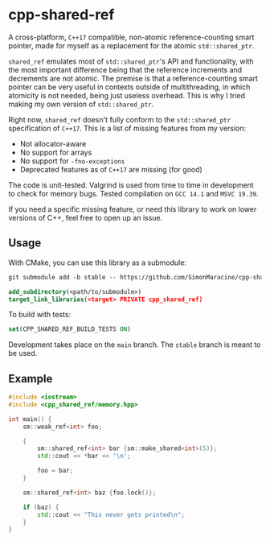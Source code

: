 # cpp-shared-ref

A cross-platform, `C++17` compatible, non-atomic reference-counting smart pointer, made for myself as a replacement
for the atomic `std::shared_ptr`.

`shared_ref` emulates most of `std::shared_ptr`'s API and functionality, with the most important difference being
that the reference increments and decrements are not atomic. The premise is that a reference-counting smart pointer
can be very useful in contexts outside of multithreading, in which atomicity is not needed, being just useless
overhead. This is why I tried making my own version of `std::shared_ptr`.

Right now, `shared_ref` doesn't fully conform to the `std::shared_ptr` specification of `C++17`. This is
a list of missing features from my version:

- Not allocator-aware
- No support for arrays
- No support for `-fno-exceptions`
- Deprecated features as of `C++17` are missing (for good)

The code is unit-tested. Valgrind is used from time to time in development to check for memory bugs.
Tested compilation on `GCC 14.1` and `MSVC 19.39`.

If you need a specific missing feature, or need this library to work on lower versions of C++, feel free to open
up an issue.

## Usage

With CMake, you can use this library as a submodule:

```txt
git submodule add -b stable -- https://github.com/SimonMaracine/cpp-shared-ref <path/to/submodule>
```

```cmake
add_subdirectory(<path/to/submodule>)
target_link_libraries(<target> PRIVATE cpp_shared_ref)
```

To build with tests:

```cmake
set(CPP_SHARED_REF_BUILD_TESTS ON)
```

Development takes place on the `main` branch. The `stable` branch is meant to be used.

## Example

```cpp
#include <iostream>
#include <cpp_shared_ref/memory.hpp>

int main() {
    sm::weak_ref<int> foo;

    {
        sm::shared_ref<int> bar {sm::make_shared<int>(5)};
        std::cout << *bar << '\n';

        foo = bar;
    }

    sm::shared_ref<int> baz {foo.lock()};

    if (baz) {
        std::cout << "This never gets printed\n";
    }
}
```
